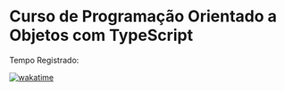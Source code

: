 # Curso de Programação Orientado a Objetos com TypeScript

Tempo Registrado:

[![wakatime](https://wakatime.com/badge/github/caarlos1/poo-typescript.svg)](https://wakatime.com/badge/github/caarlos1/poo-typescript)
